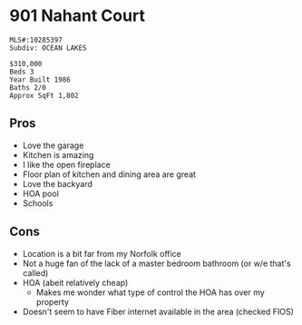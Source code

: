 # 901 Nahant Court

```
MLS#:10285397
Subdiv: OCEAN LAKES

$310,000
Beds 3
Year Built 1986
Baths 2/0
Approx SqFt 1,802
```

## Pros

* Love the garage
* Kitchen is amazing
* I like the open fireplace
* Floor plan of kitchen and dining area are great
* Love the backyard
* HOA pool
* Schools

## Cons

* Location is a bit far from my Norfolk office
* Not a huge fan of the lack of a master bedroom bathroom (or w/e that's called)
* HOA (abeit relatively cheap)
  * Makes me wonder what type of control the HOA has over my property
* Doesn't seem to have Fiber internet available in the area (checked FIOS)